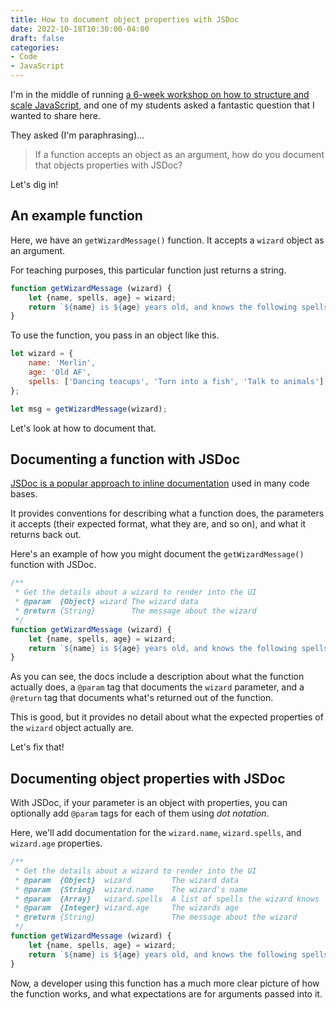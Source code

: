 ```yaml
---
title: How to document object properties with JSDoc
date: 2022-10-18T10:30:00-04:00
draft: false
categories:
- Code
- JavaScript
---
```


I'm in the middle of running [a 6-week workshop on how to structure and scale JavaScript](https://vanillajsacademy.com/advanced/), and one of my students asked a fantastic question that I wanted to share here.

They asked (I'm paraphrasing)...

> If a function accepts an object as an argument, how do you document that objects properties with JSDoc?

Let's dig in!

## An example function

Here, we have an `getWizardMessage()` function. It accepts a `wizard` object as an argument.

For teaching purposes, this particular function just returns a string.

```js
function getWizardMessage (wizard) {
	let {name, spells, age} = wizard;
	return `${name} is ${age} years old, and knows the following spells: ${spells.join(', ')}`;
}
```

To use the function, you pass in an object like this.

```js
let wizard = {
	name: 'Merlin',
	age: 'Old AF',
	spells: ['Dancing teacups', 'Turn into a fish', 'Talk to animals']
};

let msg = getWizardMessage(wizard);
```

Let's look at how to document that.

## Documenting a function with JSDoc

[JSDoc is a popular approach to inline documentation](/documenting-javascript/) used in many code bases. 

It provides conventions for describing what a function does, the parameters it accepts (their expected format, what they are, and so on), and what it returns back out.

Here's an example of how you might document the `getWizardMessage()` function with JSDoc.

```js
/**
 * Get the details about a wizard to render into the UI
 * @param  {Object} wizard The wizard data
 * @return {String}        The message about the wizard
 */
function getWizardMessage (wizard) {
	let {name, spells, age} = wizard;
	return `${name} is ${age} years old, and knows the following spells: ${spells.join(', ')}`;
}
```

As you can see, the docs include a description about what the function actually does, a `@param` tag that documents the `wizard` parameter, and a `@return` tag that documents what's returned out of the function.

This is good, but it provides no detail about what the expected properties of the `wizard` object actually are.

Let's fix that!

## Documenting object properties with JSDoc

With JSDoc, if your parameter is an object with properties, you can optionally add `@param` tags for each of them using _dot notation_.

Here, we'll add documentation for the `wizard.name`, `wizard.spells`, and `wizard.age` properties.

```js
/**
 * Get the details about a wizard to render into the UI
 * @param  {Object}  wizard         The wizard data
 * @param  {String}  wizard.name    The wizard's name
 * @param  {Array}   wizard.spells  A list of spells the wizard knows
 * @param  {Integer} wizard.age     The wizards age
 * @return {String}                 The message about the wizard
 */
function getWizardMessage (wizard) {
	let {name, spells, age} = wizard;
	return `${name} is ${age} years old, and knows the following spells: ${spells.join(', ')}`;
}
```

Now, a developer using this function has a much more clear picture of how the function works, and what expectations are for arguments passed into it.